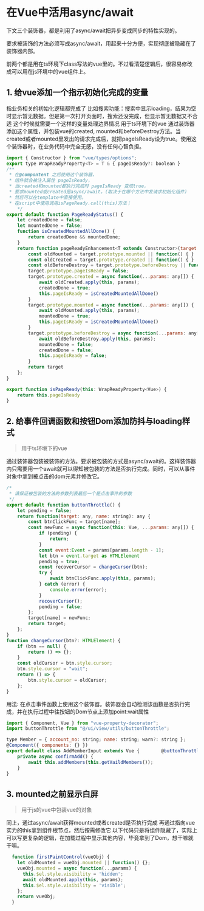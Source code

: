 # 在Vue中活用async/await

下文三个装饰器，都是利用了async/await把异步变成同步的特性实现的。

要求被装饰的方法必须写成async/await，用起来十分方便，实现彻底被隐藏在了装饰器内部。

前两个都是用在ts环境下class写法的vue里的。不过看清楚逻辑后，很容易修改成可以用在js环境中的vue组件上。

## 1. 给vue添加一个指示初始化完成的变量

指业务相关的初始化逻辑都完成了 比如搜索功能：搜索中显示loading，结果为空时显示暂无数据。但是第一次打开页面时，搜索还没完成，但显示暂无数据又不合适 这个时候就需要一个这样的变量处理边界情况 用于ts环境下的vue
通过装饰器添加这个属性，并包装vue的created, mounted和beforeDestroy方法。当created或者mounted里发出的请求完成后，就把pageIsReady设为true。使用这个装饰器时，在业务代码中完全无感，没有任何心智负担。

``` javascript
import { Constructor } from "vue/types/options";
export type WrapReadyProperty<T> = T & { pageIsReady?: boolean }
/**
 * 在@compontent 之后使用这个装饰器，
 * 组件就会被注入属性 pageIsReady，
 * 当created和mounted都执行完成时 pageIsReady 变成true，
 * 要求mounted或created是async/await。(取决于在哪个方法中发请求初始化组件)
 * 然后可以在template中直接使用。
 * 在script中使用调用isPageReady.call(this)方法；
    */
export default function PageReadyStatus() {
    let createdDone = false;
    let mountedDone = false;
    function isCreatedMountedAllDone() {
        return createdDone && mountedDone;
    }
    return function pageReadyEnhancement<T extends Constructor>(target: T) {
        const oldMounted = target.prototype.mounted || function() { }
        const oldCreated = target.prototype.created || function() { }
        const oldBeforeDestroy = target.prototype.beforeDestroy || function() { }
        target.prototype.pageIsReady = false;
        target.prototype.created = async function(...params: any[]) {
            await oldCreated.apply(this, params);
            createdDone = true;
            this.pageIsReady = isCreatedMountedAllDone()
        }
        target.prototype.mounted = async function(...params: any[]) {
            await oldMounted.apply(this, params);
            mountedDone = true;
            this.pageIsReady = isCreatedMountedAllDone()
        }
        target.prototype.beforeDestroy = async function(...params: any[]) {
            await oldBeforeDestroy.apply(this, params);
            mountedDone = false;
            createdDone = false;
            this.pageIsReady = false;
        }
        return target
    };
}

export function isPageReady(this: WrapReadyProperty<Vue>) {
    return this.pageIsReady
}
```

## 2. 给事件回调函数和按钮Dom添加防抖与loading样式

> 用于ts环境下的vue

通过装饰器包装被装饰的方法。要求被包装的方式是async/await的。这样装饰器内只需要用一个await就可以得知被包装的方法是否执行完成。同时，可以从事件对象中拿到被点击的dom元素并修改它。

``` javascript
/*
 * 请保证被包装的方法的参数列表最后一个是点击事件的参数
 */
export default function buttonThrottle() {
    let pending = false;
    return function(target: any, name: string): any {
        const btnClickFunc = target[name];
        const newFunc = async function(this: Vue, ...params: any[]) {
            if (pending) {
                return;
            }
            const event:Event = params[params.length - 1];
            let btn = event.target as HTMLElement
            pending = true;
            const recoverCursor = changeCursor(btn);
            try {
                await btnClickFunc.apply(this, params);
            } catch (error) {
                console.error(error);
            }
            recoverCursor();
            pending = false;
        };
        target[name] = newFunc;
        return target;
    };
}
function changeCursor(btn?: HTMLElement) {
    if (btn == null) {
        return () => {};
    }
    const oldCursor = btn.style.cursor;
    btn.style.cursor = "wait";
    return () => {
        btn.style.cursor = oldCursor;
    };
}
```

用法: 在点击事件函数上使用这个装饰器。装饰器会自动检测该函数是否执行完成，并在执行过程中往按钮的Dom节点上添加point:wait属性

``` javascript
import { Component, Vue } from "vue-property-decorator";
import buttonThrottle from "@/ui/view/utils/buttonThrottle";

type Member = { account_no: string; name: string; warn?: string };
@Component({ components: {} })
export default class AddMemberInput extends Vue {        @buttonThrottle()
    private async confirmAdd() {
        await this.addMembers(this.getVaildMembers());
    }
}
```

## 3. mounted之前显示白屏

> 用于js的vue中包装vue的对象

同上，通过async/await获得mounted或者created是否执行完成 再通过指向vue实力的this拿到组件根节点，然后按需修改它 以下代码只是将组件隐藏了，实际上可以写更复杂的逻辑，在加载过程中显示其他内容，毕竟拿到了Dom，想干嘛就干嘛。

``` javascript
  function firstPaintControl(vueObj) {
    let oldMounted = vueObj.mounted || function() {};
    vueObj.mounted = async function(...params) {
      this.$el.style.visibility = 'hidden';
      await oldMounted.apply(this, params);
      this.$el.style.visibility = 'visible';
    };
    return vueObj;
  }
```
